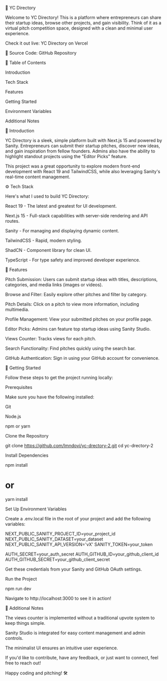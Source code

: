 🚀 YC Directory

Welcome to YC Directory! This is a platform where entrepreneurs can share their startup ideas, browse other projects, and gain visibility. Think of it as a virtual pitch competition space, designed with a clean and minimal user experience.

Check it out live: YC Directory on Vercel

🔎 Source Code: GitHub Repository

📌 Table of Contents

Introduction

Tech Stack

Features

Getting Started

Environment Variables

Additional Notes

🤖 Introduction

YC Directory is a sleek, simple platform built with Next.js 15 and powered by Sanity. Entrepreneurs can submit their startup pitches, discover new ideas, and gain inspiration from fellow founders. Admins also have the ability to highlight standout projects using the "Editor Picks" feature.

This project was a great opportunity to explore modern front-end development with React 19 and TailwindCSS, while also leveraging Sanity's real-time content management.

⚙️ Tech Stack

Here's what I used to build YC Directory:

React 19 - The latest and greatest for UI development.

Next.js 15 - Full-stack capabilities with server-side rendering and API routes.

Sanity - For managing and displaying dynamic content.

TailwindCSS - Rapid, modern styling.

ShadCN - Component library for clean UI.

TypeScript - For type safety and improved developer experience.

🔋 Features

Pitch Submission: Users can submit startup ideas with titles, descriptions, categories, and media links (images or videos).

Browse and Filter: Easily explore other pitches and filter by category.

Pitch Details: Click on a pitch to view more information, including multimedia.

Profile Management: View your submitted pitches on your profile page.

Editor Picks: Admins can feature top startup ideas using Sanity Studio.

Views Counter: Tracks views for each pitch.

Search Functionality: Find pitches quickly using the search bar.

GitHub Authentication: Sign in using your GitHub account for convenience.

🤸 Getting Started

Follow these steps to get the project running locally:

Prerequisites

Make sure you have the following installed:

Git

Node.js

npm or yarn

Clone the Repository

git clone https://github.com/lmndovi/yc-drectory-2.git
cd yc-drectory-2

Install Dependencies

npm install
# or
yarn install

Set Up Environment Variables

Create a .env.local file in the root of your project and add the following variables:

NEXT_PUBLIC_SANITY_PROJECT_ID=your_project_id
NEXT_PUBLIC_SANITY_DATASET=your_dataset
NEXT_PUBLIC_SANITY_API_VERSION='vX'
SANITY_TOKEN=your_token

AUTH_SECRET=your_auth_secret
AUTH_GITHUB_ID=your_github_client_id
AUTH_GITHUB_SECRET=your_github_client_secret

Get these credentials from your Sanity and GitHub OAuth settings.

Run the Project

npm run dev

Navigate to http://localhost:3000 to see it in action!

🚀 Additional Notes

The views counter is implemented without a traditional upvote system to keep things simple.

Sanity Studio is integrated for easy content management and admin controls.

The minimalist UI ensures an intuitive user experience.

If you'd like to contribute, have any feedback, or just want to connect, feel free to reach out!

Happy coding and pitching! 🛠️
